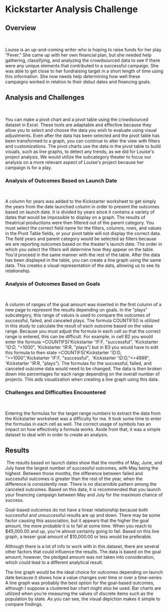 # Kickstarter Analysis Challenge

## Overview
 

Louise is an up-and-coming writer who is hoping to raise funds for her play "Fever." She came up with her own financial plan, but she needed help gathering, classifying, and analyzing the crowdsourced data to see if there were any unique elements that contributed to a successful campaign. She was able to get close to her fundraising target in a short length of time using this information. She now needs help determining how well these campaigns worked in relation to their debut dates and financing goals.

## Analysis and Challenges
 

You can make a pivot chart and a pivot table using the crowdsourced dataset in Excel. These tools are adaptable and effective because they allow you to select and choose the data you wish to evaluate using visual adjustments. Even after the data has been selected and the pivot table has been transformed to a graph, you can continue to alter the view with filters and customizations. The pivot charts use the data in the pivot table to build visuals, such as line graphs, to detect any trends, as we did for Louise's project analysis. We would utilize the subcategory theater to focus our analysis on a more relevant aspect of Louise's project because her campaign is for a play.

### Analysis of Outcomes Based on Launch Date
 

A column for years was added to the Kickstarter worksheet to get simply the years from the date launched column in order to present the outcomes based on launch date. It is divided by years since it contains a variety of dates that would be impossible to display on a graph. The results of theatrical productions were then filtered out of the parent category. You must select the correct field name for the filters, columns, rows, and values in the Pivot Table fields, or your pivot table will not display the correct data. The field years and parent category would be selected as filters because we are reporting outcomes based on the theater's launch date. The order in which you select the filters will determine how they appear on the table. You'd proceed in the same manner with the rest of the table. After the data has been displayed in the table, you can create a line graph using the same data. This creates a visual representation of the data, allowing us to see its relationship.




### Analysis of Outcomes Based on Goals
 

A column of ranges of the goal amount was inserted in the first column of a new page to represent the results depending on goals. In the "plays" subcategory, this range of values is used to compare the outcomes of successful, failed, and canceled plays. The formula COUNTIFS() is utilized in this study to calculate the result of each outcome based on the value range. Because you must adjust the formula in each cell so that the correct range is entered, this can be difficult. For example, in cell B2 you would enter the formula =COUNTIFS('Kickstarter '!$F:$F, "successful", 'Kickstarter '!$D:$D, "<1000", 'Kickstarter '!$R:$R, "plays") but in B3 you would have to edit this formula to then state =COUNTIFS('Kickstarter '!$D:$D, ">=1000",'Kickstarter '!$F:$F, "successful",  'Kickstarter '!$D:$D,"<=4999", 'Kickstarter '!$R:$R, "plays"). The formulas for the successful, failed, and canceled outcome data would need to be changed. The data is then broken down into percentages for each range depending on the overall number of projects. This aids visualization when creating a line graph using this data.

### Challenges and Difficulties Encountered
 

Entering the formulas for the target range numbers to extract the data from the Kickstarter worksheet was a difficulty for me. It took some time to enter the formulas in each cell as well. The correct usage of symbols has an impact on how effectively a formula works. Aside from that, it was a simple dataset to deal with in order to create an analysis.




## Results
 The results based on launch dates show that the months of May, June, and July have the largest number of successful outcomes, with May being the highest. Between those months, the difference between failed and successful outcomes is greater than the rest of the year, when the difference is consistently near. There is no discernible pattern among the canceled outcomes. Based on this data, it is recommended that you launch your financing campaign between May and July for the maximum chance of success.

Goal-based outcomes do not have a linear relationship because both successful and unsuccessful results are up and down. There may be some factor causing this association, but it appears that the higher the goal amount, the more probable it is to fail at some time. When you reach to $45,000.00 and up, you're almost certainly going to fail. Based on this line graph, a lesser goal amount of $10,000.00 or less would be preferable.

Although there is a lot of info to work with in this dataset, there are several other factors that could influence the results. The data is based on the goal amount; however, the pledged amount was not taken into consideration, which could lead to a different analytical result.

The line graph would be the ideal choice for outcomes depending on launch date because it shows how a value changes over time or over a time-series. A line graph was probably the best option for the goal-based outcomes, although I suppose a clustered bar chart might also be used. Bar charts are utilized when you’re measuring the values of discrete items such as the population by state. As you can see, the visual depiction makes it simple to compare findings.
